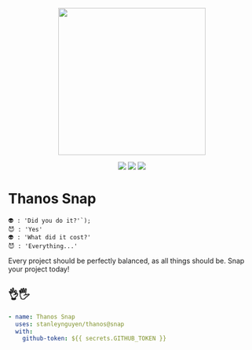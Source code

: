 <p align="center"><a href="https://github.com/stanleynguyen/thanos" target="_blank"><img width="300"src="https://media.giphy.com/media/LOoaJ2lbqmduxOaZpS/giphy.gif"></a></p>

<p align="center">
  <a href="https://github.com/stanleynguyen/thanos/releases/latest"><img src="https://img.shields.io/github/release/stanleynguyen/action-dogs.svg"/></a>
  <a href="https://github.com/stanleynguyen/thanos/actions?query=workflow%3Atest"><img src="https://github.com/stanleynguyen/thanos/workflows/test/badge.svg"/></a>
  <a href="https://github.com/stanleynguyen/thanos/blob/master/LICENSE"><img src="https://img.shields.io/badge/license-WTF-green.svg"/></a>
<p>

# Thanos Snap

```
👽 : 'Did you do it?'`);
😈 : 'Yes'
👽 : 'What did it cost?'
😈 : 'Everything...'
```

Every project should be perfectly balanced, as all things should be. Snap your project today!

## 👌🖐

```yaml
- name: Thanos Snap
  uses: stanleynguyen/thanos@snap
  with:
    github-token: ${{ secrets.GITHUB_TOKEN }}
```
